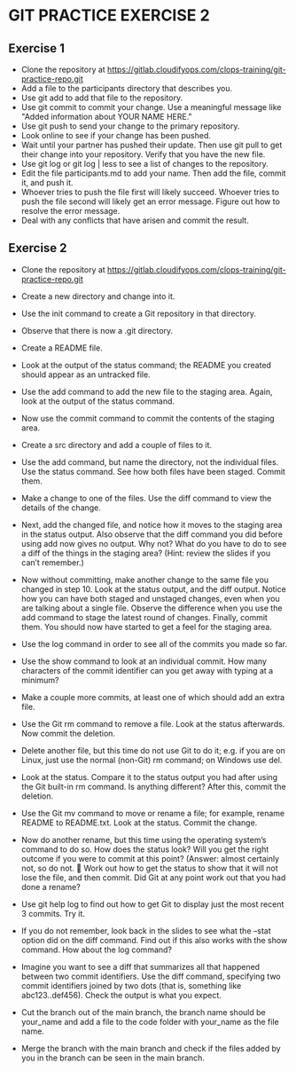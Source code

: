 # GIT PRACTICE EXERCISE 2

## Exercise 1
- Clone the repository at https://gitlab.cloudifyops.com/clops-training/git-practice-repo.git
- Add a file to the participants directory that describes you.
- Use git add to add that file to the repository.
- Use git commit to commit your change. Use a meaningful message like "Added information about YOUR NAME HERE."
- Use git push to send your change to the primary repository.
- Look online to see if your change has been pushed.
- Wait until your partner has pushed their update. Then use git pull to get their change into your repository. Verify that you have the new file.
- Use git log or git log | less to see a list of changes to the repository.
- Edit the file participants.md to add your name. Then add the file, commit it, and push it.
- Whoever tries to push the file first will likely succeed. Whoever tries to push the file second will likely get an error message. Figure out how to resolve the error message.
- Deal with any conflicts that have arisen and commit the result.

## Exercise 2
- Clone the repository at https://gitlab.cloudifyops.com/clops-training/git-practice-repo.git
- Create a new directory and change into it.
- Use the init command to create a Git repository in that directory.
- Observe that there is now a .git directory.
- Create a README file.
- Look at the output of the status command; the README you created should appear as an untracked file.
- Use the add command to add the new file to the staging area. Again, look at the output of the status command.
- Now use the commit command to commit the contents of the staging area.
- Create a src directory and add a couple of files to it.
- Use the add command, but name the directory, not the individual files. Use the status command. See how both files have been staged. Commit them.
- Make a change to one of the files. Use the diff command to view the details of the change.
- Next, add the changed file, and notice how it moves to the staging area in the status output. Also observe that the diff command you did before using add now gives no output. Why not? What do you have to do to see a diff of the things in the staging area? (Hint: review the slides if you can’t remember.)
- Now without committing, make another change to the same file you changed in step 10. Look at the status output, and the diff output. Notice how you can have both staged and unstaged changes, even when you are talking about a single file. Observe the difference when you use the add command to stage the latest round of changes. Finally, commit them. You should now have started to get a feel for the staging area.
- Use the log command in order to see all of the commits you made so far.
- Use the show command to look at an individual commit. How many characters of the commit identifier can you get away with typing at a minimum?
- Make a couple more commits, at least one of which should add an extra file.

- Use the Git rm command to remove a file. Look at the status afterwards. Now commit the deletion.
- Delete another file, but this time do not use Git to do it; e.g. if you are on Linux, just use the normal (non-Git) rm command; on Windows use del.
- Look at the status. Compare it to the status output you had after using the Git built-in rm command. Is anything different? After this, commit the deletion.
- Use the Git mv command to move or rename a file; for example, rename README to README.txt. Look at the status. Commit the change.
- Now do another rename, but this time using the operating system’s command to do so. How does the status look? Will you get the right outcome if you were to commit at this point? (Answer: almost certainly not, so do not. 🙂 Work out how to get the status to show that it will not lose the file, and then commit. Did Git at any point work out that you had done a rename?
- Use git help log to find out how to get Git to display just the most recent 3 commits. Try it.
- If you do not remember, look back in the slides to see what the –stat option did on the diff command. Find out if this also works with the show command. How about the log command?
- Imagine you want to see a diff that summarizes all that happened between two commit identifiers. Use the diff command, specifying two commit identifiers joined by two dots (that is, something like abc123..def456). Check the output is what you expect.
- Cut the branch out of the main branch, the branch name should be your_name and add a file to the code folder with your_name as the file name.
- Merge the branch with the main branch and check if the files added by you in the branch can be seen in the main branch.
